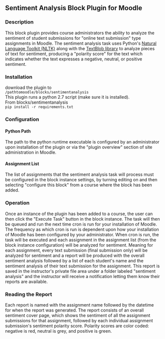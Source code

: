 ## Sentiment Analysis Block Plugin for Moodle

### Description
This block plugin provides course administrators the ability to analyze the sentiment of student submissions for "online text submission" 
type assignments in Moodle.  The sentiment analysis task uses Python's [Natural Language Toolkit (NLTK)](https://www.nltk.org/) along with 
the [TextBlob library](https://textblob.readthedocs.io/en/dev/) to analyze pieces of text for sentiment, producing a "polarity score" for 
the text which indicates whether the text expresses a negative, neutral, or positive sentiment.  
### Installation
download the plugin to<br>
`/pathtomoodle/blocks/sentimentanalysis`<br>
This plugin runs a python 2.7 script (make sure it is installed). <br>
From blocks/sentimentanalysis <br>
`pip install -r requirements.txt`

### Configuration
#### Python Path
The path to the python runtime executable is configured by an administrator upon installation of the plugin or via the "plugin overview" section of site administration in Moodle.
#### Assignment List
The list of assignments that the sentiment analysis task will process must be configured in the block instance settings, by turning  editing on and then selecting "configure this block" from a course where the block has been added.  
### Operation
Once an instance of the plugin has been added to a course, the user can then click the "Execute Task" button in the block instance.  The task will then be queued and run the next time cron is run for your installation of Moodle.  The frequency as which cron is run is dependent upon how your installation of Moodle has been configured by your administrator.  When cron is run, the task will be executed and each assignment in the assignment list (from the block instance configuration) will be analyzed for sentiment.  Meaning for each assignment, every text submission (final submission only) will be analyzed for sentiment and a report will be produced with the overall sentiment analysis followed by a list of each student's name and the sentiment analysis of their text submission for the assignment.  This report is saved in the instructor's private file area under a folder labeled "sentiment analysis" and the instructor will receive a notification letting them know their reports are available.  
### Reading the Report
Each report is named with the assignment name followed by the datetime for when the report was generated.  The report consists of an overall sentiment cover page, which shows the sentiment of all the assignment submissions for that assignment, followed by each individual assignment submission's sentiment polarity score.  Polarity scores are color coded: negative is red, neutral is grey, and positive is green.
